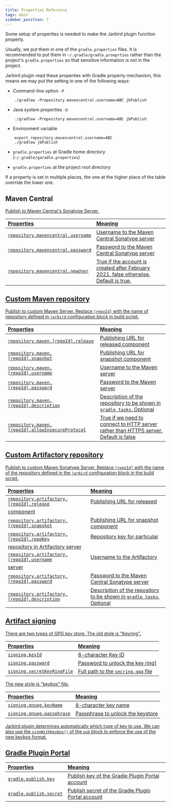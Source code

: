 ```yaml
---
title: Properties Reference
tags: main
sidebar_position: 7
---
```


Some setup of properties is needed to make the Jarbird plugin function properly.

Usually, we put them in one of the `gradle.properties` files. It is recommended to put them in `~/.gradle/gradle.proeprties` rather than the project's `gradle.properties` so that sensitive information is not in the project.

Jarbird plugin read these properties with Gradle property mechanism, this means we may put the setting in one of the following ways:

- Command-line option `-P`
```
    ./gradlew -Prepository.mavencentral.username=ABC jbPublish
```

- Java system properties `-D`
```
    ./gradlew -Prepository.mavencentral.username=ABC jbPublish
```  

- Environment variable
```
    export repository.mavencentral.username=ABC
    ./gradlew jbPublish
```

- `gradle.properties` at Gradle home directory (`~/.gradle/garadle.properties`)

- `gradle.properties` at the project root directory

If a property is set in multiple places, the one at the higher place of the table override the lower one.

## Maven Central <a href="#mavencentral"/>

Publish to Maven Central's Sonatype Server.

| Properties | Meaning |
|:-|:-|
| `repository.mavencentral.username` | Username to the Maven Central Sonatype server |
| `repository.mavencentral.password` | Password to the Maven Central Sonatype server |
| `repository.mavencentral.newUser` | True if the account is created after February 2021, false otherwise. Default is true. |

## Custom Maven repository <a href="#custommaven"/>

Publish to custom Maven Server. Replace `[repoId]` with the name of repository defined in `jarbird` configuration block in build script.

| Properties | Meaning |
|:-|:-|
| `repository.maven.[repoId].release` | Publishing URL for released component |
| `repository.maven.[repoId].snapshot` | Publishing URL for snapshot component |
| `repository.maven.[repoId].username` | Username to the Maven server |
| `repository.maven.[repoId].password` | Password to the Maven server |
| `repository.maven.[repoId].description` | Description of the repository to be shown in `gradle tasks`. Optional |
| `repository.maven.[repoId].allowInsecureProtocol` | True if we need to connect to HTTP server rather than HTTPS server. Default is false |

## Custom Artifactory repository <a href="#artifactory"/>

Publish to custom Maven Sonatype Server. Replace `[repoId]` with the name of the repository defined in the `jarbird` configuration block in the build script.

| Properties | Meaning |
|:-|:-|
| `repository.artifactory.[repoId].release` | Publishing URL for released
component |
| `repository.artifactory.[repoId].snapshot` | Publishing URL for snapshot component |
| `repository.artifactory.[repoId].repoKey` | Repository key for particular
repository in Artifactory server |
| `repository.artifactory.[repoId].username` | Username to the Artifactory
server |
| `repository.artifactory.[repoId].password` | Password to the Maven Central Sonatype server |
| `repository.artifactory.[repoId].description` | Description of the repository to be shown in `gradle tasks`. Optional |


## Artifact signing <a href="#artifactsigning"/>

There are two types of GPG key store. The old style is "Keyring".

| Properties | Meaning |
|:-|:-|
| `signing.keyId` | 8-character Key ID |
| `signing.password` | Password to unlock the key ring]
| `signing.secretKeyRingFile` | Full path to the `secring.gpg` file |

The new style is "keybox" file.

| Properties | Meaning |
|:-|:-|
| `signing.gnupg.keyName` | 8-character key name |
| `signing.gnupg.passphrase` | Passphrase to unlock the keystore |

Jarbird plugin determines automatically which type of key to use. We can also use the `signWithKeybox()` of the `pub` block to enforce the use of the new keybox format.

## Gradle Plugin Portal <a href="#gradleportal"/>

| Properties | Meaning |
|:-|:-|
| `gradle.publish.key` | Publish key of the Gradle Plugin Portal account |
| `gradle.publish.secret` | Publish secret of the Gradle Plugin Portal account |
